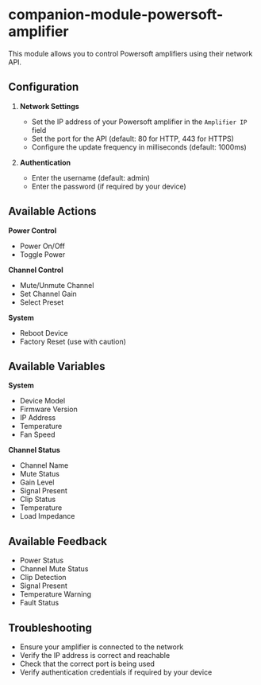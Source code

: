 # companion-module-powersoft-amplifier

This module allows you to control Powersoft amplifiers using their network API.

## Configuration

1. **Network Settings**
   - Set the IP address of your Powersoft amplifier in the `Amplifier IP` field
   - Set the port for the API (default: 80 for HTTP, 443 for HTTPS)
   - Configure the update frequency in milliseconds (default: 1000ms)

2. **Authentication**
   - Enter the username (default: admin)
   - Enter the password (if required by your device)

## Available Actions

**Power Control**
- Power On/Off
- Toggle Power

**Channel Control**
- Mute/Unmute Channel
- Set Channel Gain
- Select Preset

**System**
- Reboot Device
- Factory Reset (use with caution)

## Available Variables

**System**
- Device Model
- Firmware Version
- IP Address
- Temperature
- Fan Speed

**Channel Status**
- Channel Name
- Mute Status
- Gain Level
- Signal Present
- Clip Status
- Temperature
- Load Impedance

## Available Feedback

- Power Status
- Channel Mute Status
- Clip Detection
- Signal Present
- Temperature Warning
- Fault Status

## Troubleshooting

- Ensure your amplifier is connected to the network
- Verify the IP address is correct and reachable
- Check that the correct port is being used
- Verify authentication credentials if required by your device
